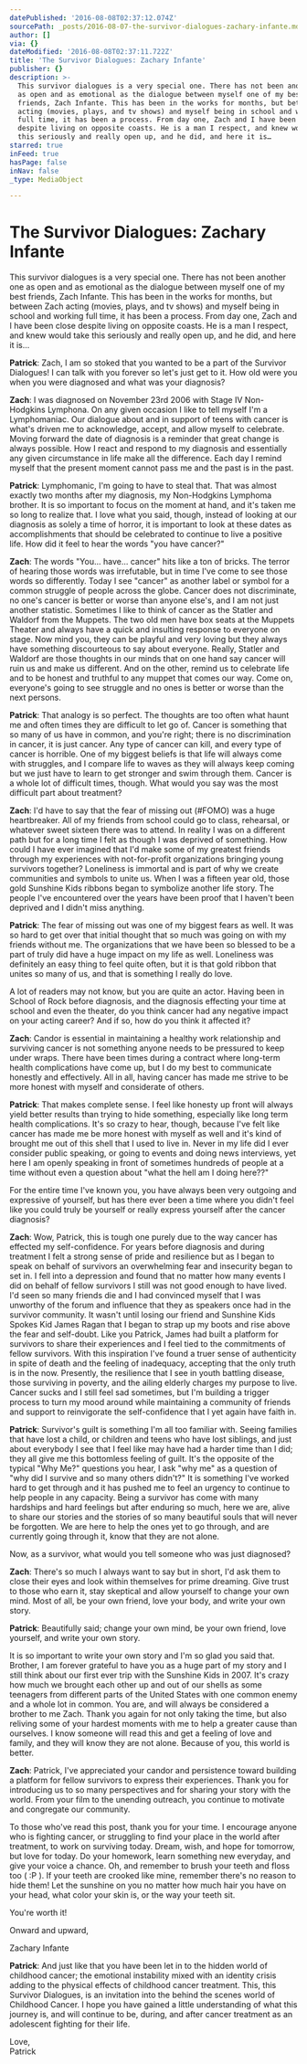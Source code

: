 ```yaml
---
datePublished: '2016-08-08T02:37:12.074Z'
sourcePath: _posts/2016-08-07-the-survivor-dialogues-zachary-infante.md
author: []
via: {}
dateModified: '2016-08-08T02:37:11.722Z'
title: 'The Survivor Dialogues: Zachary Infante'
publisher: {}
description: >-
  This survivor dialogues is a very special one. There has not been another one
  as open and as emotional as the dialogue between myself one of my best
  friends, Zach Infante. This has been in the works for months, but between Zach
  acting (movies, plays, and tv shows) and myself being in school and working
  full time, it has been a process. From day one, Zach and I have been close
  despite living on opposite coasts. He is a man I respect, and knew would take
  this seriously and really open up, and he did, and here it is…
starred: true
inFeed: true
hasPage: false
inNav: false
_type: MediaObject

---
```

# **The Survivor Dialogues: Zachary Infante**

This survivor dialogues is a very special one. There has not been another one as open and as emotional as the dialogue between myself one of my best friends, Zach Infante. This has been in the works for months, but between Zach acting (movies, plays, and tv shows) and myself being in school and working full time, it has been a process. From day one, Zach and I have been close despite living on opposite coasts. He is a man I respect, and knew would take this seriously and really open up, and he did, and here it is...

**Patrick**: Zach, I am so stoked that you wanted to be a part of the Survivor Dialogues! I can talk with you forever so let's just get to it. How old were you when you were diagnosed and what was your diagnosis?

**Zach**: I was diagnosed on November 23rd 2006 with Stage IV Non- Hodgkins Lymphona. On any given occasion I like to tell myself I'm a Lymphomaniac. Our dialogue about and in support of teens with cancer is what's driven me to acknowledge, accept, and allow myself to celebrate. Moving forward the date of diagnosis is a reminder that great change is always possible. How I react and respond to my diagnosis and essentially any given circumstance in life make all the difference. Each day I remind myself that the present moment cannot pass me and the past is in the past.

**Patrick**: Lymphomanic, I'm going to have to steal that. That was almost exactly two months after my diagnosis, my Non-Hodgkins Lymphoma brother. It is so important to focus on the moment at hand, and it's taken me so long to realize that. I love what you said, though, instead of looking at our diagnosis as solely a time of horror, it is important to look at these dates as accomplishments that should be celebrated to continue to live a positive life. How did it feel to hear the words "you have cancer?"

**Zach**: The words "You... have... cancer" hits like a ton of bricks. The terror of hearing those words was irrefutable, but in time I've come to see those words so differently. Today I see "cancer" as another label or symbol for a common struggle of people across the globe. Cancer does not discriminate, no one's cancer is better or worse than anyone else's, and I am not just another statistic. Sometimes I like to think of cancer as the Statler and Waldorf from the Muppets. The two old men have box seats at the Muppets Theater and always have a quick and insulting response to everyone on stage. Now mind you, they can be playful and very loving but they always have something discourteous to say about everyone. Really, Statler and Waldorf are those thoughts in our minds that on one hand say cancer will ruin us and make us different. And on the other, remind us to celebrate life and to be honest and truthful to any muppet that comes our way. Come on, everyone's going to see struggle and no ones is better or worse than the next persons.

**Patrick**: That analogy is so perfect. The thoughts are too often what haunt me and often times they are difficult to let go of. Cancer is something that so many of us have in common, and you're right; there is no discrimination in cancer, it is just cancer. Any type of cancer can kill, and every type of cancer is horrible. One of my biggest beliefs is that life will always come with struggles, and I compare life to waves as they will always keep coming but we just have to learn to get stronger and swim through them. Cancer is a whole lot of difficult times, though. What would you say was the most difficult part about treatment?

**Zach**: I'd have to say that the fear of missing out (\#FOMO) was a huge heartbreaker. All of my friends from school could go to class, rehearsal, or whatever sweet sixteen there was to attend. In reality I was on a different path but for a long time I felt as though I was deprived of something. How could I have ever imagined that I'd make some of my greatest friends through my experiences with not-for-profit organizations bringing young survivors together? Loneliness is immortal and is part of why we create communities and symbols to unite us. When I was a fifteen year old, those gold Sunshine Kids ribbons began to symbolize another life story. The people I've encountered over the years have been proof that I haven't been deprived and I didn't miss anything.

**Patrick**: The fear of missing out was one of my biggest fears as well. It was so hard to get over that initial thought that so much was going on with my friends without me. The organizations that we have been so blessed to be a part of truly did have a huge impact on my life as well. Loneliness was definitely an easy thing to feel quite often, but it is that gold ribbon that unites so many of us, and that is something I really do love.

A lot of readers may not know, but you are quite an actor. Having been in School of Rock before diagnosis, and the diagnosis effecting your time at school and even the theater, do you think cancer had any negative impact on your acting career? And if so, how do you think it affected it?

**Zach**: Candor is essential in maintaining a healthy work relationship and surviving cancer is not something anyone needs to be pressured to keep under wraps. There have been times during a contract where long-term health complications have come up, but I do my best to communicate honestly and effectively. All in all, having cancer has made me strive to be more honest with myself and considerate of others.

**Patrick**: That makes complete sense. I feel like honesty up front will always yield better results than trying to hide something, especially like long term health complications. It's so crazy to hear, though, because I've felt like cancer has made me be more honest with myself as well and it's kind of brought me out of this shell that I used to live in. Never in my life did I ever consider public speaking, or going to events and doing news interviews, yet here I am openly speaking in front of sometimes hundreds of people at a time without even a question about "what the hell am I doing here??"

For the entire time I've known you, you have always been very outgoing and expressive of yourself, but has there ever been a time where you didn't feel like you could truly be yourself or really express yourself after the cancer diagnosis?

**Zach**: Wow, Patrick, this is tough one purely due to the way cancer has effected my self-confidence. For years before diagnosis and during treatment I felt a strong sense of pride and resilience but as I began to speak on behalf of survivors an overwhelming fear and insecurity began to set in. I fell into a depression and found that no matter how many events I did on behalf of fellow survivors I still was not good enough to have lived. I'd seen so many friends die and I had convinced myself that I was unworthy of the forum and influence that they as speakers once had in the survivor community. It wasn't until losing our friend and Sunshine Kids Spokes Kid James Ragan that I began to strap up my boots and rise above the fear and self-doubt. Like you Patrick, James had built a platform for survivors to share their experiences and I feel tied to the commitments of fellow survivors. With this inspiration I've found a truer sense of authenticity in spite of death and the feeling of inadequacy, accepting that the only truth is in the now. Presently, the resilience that I see in youth battling disease, those surviving in poverty, and the ailing elderly charges my purpose to live. Cancer sucks and I still feel sad sometimes, but I'm building a trigger process to turn my mood around while maintaining a community of friends and support to reinvigorate the self-confidence that I yet again have faith in.

**Patrick**: Survivor's guilt is something I'm all too familiar with. Seeing families that have lost a child, or children and teens who have lost siblings, and just about everybody I see that I feel like may have had a harder time than I did; they all give me this bottomless feeling of guilt. It's the opposite of the typical "Why Me?" questions you hear, I ask "why me" as a question of "why did I survive and so many others didn't?" It is something I've worked hard to get through and it has pushed me to feel an urgency to continue to help people in any capacity. Being a survivor has come with many hardships and hard feelings but after enduring so much, here we are, alive to share our stories and the stories of so many beautiful souls that will never be forgotten. We are here to help the ones yet to go through, and are currently going through it, know that they are not alone.

Now, as a survivor, what would you tell someone who was just diagnosed?

**Zach**: There's so much I always want to say but in short, I'd ask them to close their eyes and look within themselves for prime dreaming. Give trust to those who earn it, stay skeptical and allow yourself to change your own mind. Most of all, be your own friend, love your body, and write your own story.

**Patrick**: Beautifully said; change your own mind, be your own friend, love yourself, and write your own story.

It is so important to write your own story and I'm so glad you said that. Brother, I am forever grateful to have you as a huge part of my story and I still think about our first ever trip with the Sunshine Kids in 2007\. It's crazy how much we brought each other up and out of our shells as some teenagers from different parts of the United States with one common enemy and a whole lot in common. You are, and will always be considered a brother to me Zach. Thank you again for not only taking the time, but also reliving some of your hardest moments with me to help a greater cause than ourselves. I know someone will read this and get a feeling of love and family, and they will know they are not alone. Because of you, this world is better.

**Zach**: Patrick, I've appreciated your candor and persistence toward building a platform for fellow survivors to express their experiences. Thank you for introducing us to so many perspectives and for sharing your story with the world. From your film to the unending outreach, you continue to motivate and congregate our community.

To those who've read this post, thank you for your time. I encourage anyone who is fighting cancer, or struggling to find your place in the world after treatment, to work on surviving today. Dream, wish, and hope for tomorrow, but love for today. Do your homework, learn something new everyday, and give your voice a chance. Oh, and remember to brush your teeth and floss too ( :P ). If your teeth are crooked like mine, remember there's no reason to hide them! Let the sunshine on you no matter how much hair you have on your head, what color your skin is, or the way your teeth sit.

You're worth it!

Onward and upward,

Zachary Infante

**Patrick**: And just like that you have been let in to the hidden world of childhood cancer; the emotional instability mixed with an identity crisis adding to the physical effects of childhood cancer treatment. This, this Survivor Dialogues, is an invitation into the behind the scenes world of Childhood Cancer. I hope you have gained a little understanding of what this journey is, and will continue to be, during, and after cancer treatment as an adolescent fighting for their life.

Love,  
Patrick